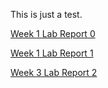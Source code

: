 This is just a test.

[Week 1 Lab Report 0](https://chikimiko.github.io/cse15l-lab-reports/lab-report-1-week-0.html)

[Week 1 Lab Report 1](https://chikimiko.github.io/cse15l-lab-reports/week-1-lab-report.html)

[Week 3 Lab Report 2](https://chikimiko.github.io/cse15l-lab-reports/week-3-lab-report-2.html)

